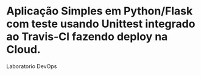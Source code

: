 # Aplicação Simples em Python/Flask com teste usando Unittest integrado ao Travis-CI fazendo deploy na Cloud.
Laboratorio DevOps
